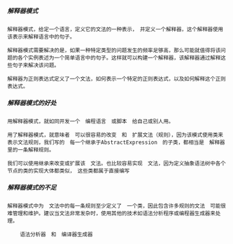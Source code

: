 ##### 解释器模式

    解释器模式，给定一个语言，定义它的文法的一种表示，　并定义一个解释器，这个解释器使用该表示来解释语言中的句子。

    解释器模式需要解决的是，如果一种特定类型的问题发生的频率足够高，那么可能就值得将该问题的各个实例表述为一个简单语言中的句子。这样就可以构建一个解释器，该解释器通过解释这些句子来解决该问题。

    解释器为正则表达式定义了一个文法，如何表示一个特定的正则表达式，以及如何解释这个正则表达式。


##### 解释器模式的好处
    
    用解释器模式，就如同开发一个　编程语言　或脚本　给自己或别人用。

    用了解释器模式，就意味者　可以很容易的改变　和　扩展文法（规则），因为该模式使用类来表示文法规则，我们写的　每一个继承于AbstractExpression　的子类，都相当是　解释器里的一条解释规则。

    我们可以使用继承来改变或扩展该　文法。也比较容易实现　文法，因为定义抽象语法树中各个节点的类的实现大体都类似，　这些类都属于直接编写


##### 解释器模式的不足
    解释器模式中为　文法中的每一条规则至少定义了　一个类，因此包含许多规则的文法　可能很难管理和维护。建议当文法非常发杂时，使用其他的技术如语法分析程序或编程器生成器来处理。

        语法分析器　和　编译器生成器　

